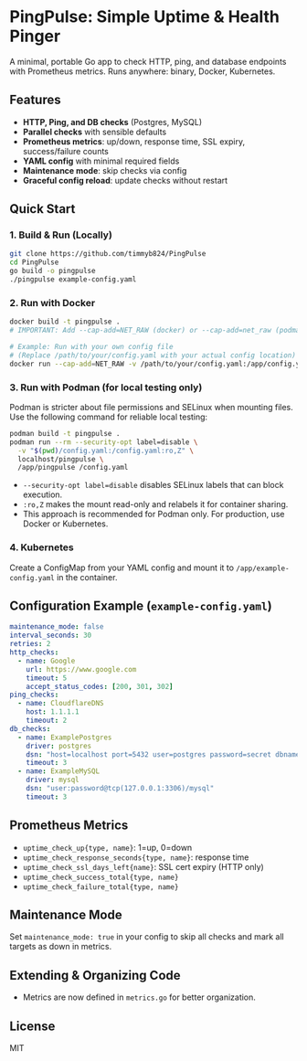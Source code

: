 # PingPulse: Simple Uptime & Health Pinger

A minimal, portable Go app to check HTTP, ping, and database endpoints with Prometheus metrics. Runs anywhere: binary, Docker, Kubernetes.

## Features

- **HTTP, Ping, and DB checks** (Postgres, MySQL)
- **Parallel checks** with sensible defaults
- **Prometheus metrics**: up/down, response time, SSL expiry, success/failure counts
- **YAML config** with minimal required fields
- **Maintenance mode**: skip checks via config
- **Graceful config reload**: update checks without restart

## Quick Start

### 1. Build & Run (Locally)

```sh
git clone https://github.com/timmyb824/PingPulse
cd PingPulse
go build -o pingpulse
./pingpulse example-config.yaml
```

### 2. Run with Docker

```sh
docker build -t pingpulse .
# IMPORTANT: Add --cap-add=NET_RAW (docker) or --cap-add=net_raw (podman) for ping checks

# Example: Run with your own config file
# (Replace /path/to/your/config.yaml with your actual config location)
docker run --cap-add=NET_RAW -v /path/to/your/config.yaml:/app/config.yaml pingpulse /app/config.yaml
```

### 3. Run with Podman (for local testing only)

Podman is stricter about file permissions and SELinux when mounting files. Use the following command for reliable local testing:

```sh
podman build -t pingpulse .
podman run --rm --security-opt label=disable \
  -v "$(pwd)/config.yaml:/config.yaml:ro,Z" \
  localhost/pingpulse \
  /app/pingpulse /config.yaml
```

- `--security-opt label=disable` disables SELinux labels that can block execution.
- `:ro,Z` makes the mount read-only and relabels it for container sharing.
- This approach is recommended for Podman only. For production, use Docker or Kubernetes.

### 4. Kubernetes

Create a ConfigMap from your YAML config and mount it to `/app/example-config.yaml` in the container.

## Configuration Example (`example-config.yaml`)

```yaml
maintenance_mode: false
interval_seconds: 30
retries: 2
http_checks:
  - name: Google
    url: https://www.google.com
    timeout: 5
    accept_status_codes: [200, 301, 302]
ping_checks:
  - name: CloudflareDNS
    host: 1.1.1.1
    timeout: 2
db_checks:
  - name: ExamplePostgres
    driver: postgres
    dsn: "host=localhost port=5432 user=postgres password=secret dbname=postgres sslmode=disable"
    timeout: 3
  - name: ExampleMySQL
    driver: mysql
    dsn: "user:password@tcp(127.0.0.1:3306)/mysql"
    timeout: 3
```

## Prometheus Metrics

- `uptime_check_up{type, name}`: 1=up, 0=down
- `uptime_check_response_seconds{type, name}`: response time
- `uptime_check_ssl_days_left{name}`: SSL cert expiry (HTTP only)
- `uptime_check_success_total{type, name}`
- `uptime_check_failure_total{type, name}`

## Maintenance Mode

Set `maintenance_mode: true` in your config to skip all checks and mark all targets as down in metrics.

## Extending & Organizing Code

- Metrics are now defined in `metrics.go` for better organization.

## License

MIT
